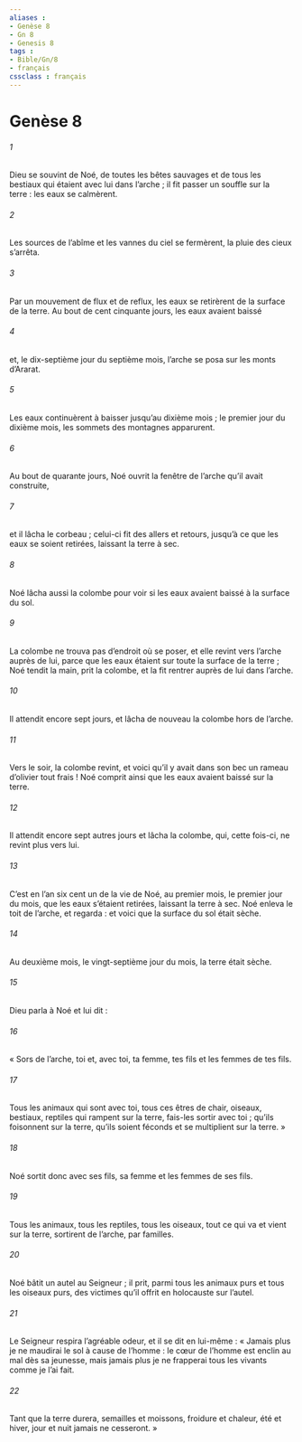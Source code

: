 ```yaml
---
aliases : 
- Genèse 8
- Gn 8
- Genesis 8
tags : 
- Bible/Gn/8
- français
cssclass : français
---
```


# Genèse 8

###### 1
Dieu se souvint de Noé, de toutes les bêtes sauvages et de tous les bestiaux qui étaient avec lui dans l’arche ; il fit passer un souffle sur la terre : les eaux se calmèrent.
###### 2
Les sources de l’abîme et les vannes du ciel se fermèrent, la pluie des cieux s’arrêta.
###### 3
Par un mouvement de flux et de reflux, les eaux se retirèrent de la surface de la terre. Au bout de cent cinquante jours, les eaux avaient baissé
###### 4
et, le dix-septième jour du septième mois, l’arche se posa sur les monts d’Ararat.
###### 5
Les eaux continuèrent à baisser jusqu’au dixième mois ; le premier jour du dixième mois, les sommets des montagnes apparurent.
###### 6
Au bout de quarante jours, Noé ouvrit la fenêtre de l’arche qu’il avait construite,
###### 7
et il lâcha le corbeau ; celui-ci fit des allers et retours, jusqu’à ce que les eaux se soient retirées, laissant la terre à sec.
###### 8
Noé lâcha aussi la colombe pour voir si les eaux avaient baissé à la surface du sol.
###### 9
La colombe ne trouva pas d’endroit où se poser, et elle revint vers l’arche auprès de lui, parce que les eaux étaient sur toute la surface de la terre ; Noé tendit la main, prit la colombe, et la fit rentrer auprès de lui dans l’arche.
###### 10
Il attendit encore sept jours, et lâcha de nouveau la colombe hors de l’arche.
###### 11
Vers le soir, la colombe revint, et voici qu’il y avait dans son bec un rameau d’olivier tout frais ! Noé comprit ainsi que les eaux avaient baissé sur la terre.
###### 12
Il attendit encore sept autres jours et lâcha la colombe, qui, cette fois-ci, ne revint plus vers lui.
###### 13
C’est en l’an six cent un de la vie de Noé, au premier mois, le premier jour du mois, que les eaux s’étaient retirées, laissant la terre à sec. Noé enleva le toit de l’arche, et regarda : et voici que la surface du sol était sèche.
###### 14
Au deuxième mois, le vingt-septième jour du mois, la terre était sèche.
###### 15
Dieu parla à Noé et lui dit :
###### 16
« Sors de l’arche, toi et, avec toi, ta femme, tes fils et les femmes de tes fils.
###### 17
Tous les animaux qui sont avec toi, tous ces êtres de chair, oiseaux, bestiaux, reptiles qui rampent sur la terre, fais-les sortir avec toi ; qu’ils foisonnent sur la terre, qu’ils soient féconds et se multiplient sur la terre. »
###### 18
Noé sortit donc avec ses fils, sa femme et les femmes de ses fils.
###### 19
Tous les animaux, tous les reptiles, tous les oiseaux, tout ce qui va et vient sur la terre, sortirent de l’arche, par familles.
###### 20
Noé bâtit un autel au Seigneur ; il prit, parmi tous les animaux purs et tous les oiseaux purs, des victimes qu’il offrit en holocauste sur l’autel.
###### 21
Le Seigneur respira l’agréable odeur, et il se dit en lui-même : « Jamais plus je ne maudirai le sol à cause de l’homme : le cœur de l’homme est enclin au mal dès sa jeunesse, mais jamais plus je ne frapperai tous les vivants comme je l’ai fait.
###### 22
Tant que la terre durera,
semailles et moissons,
froidure et chaleur,
été et hiver,
jour et nuit
jamais ne cesseront. »
